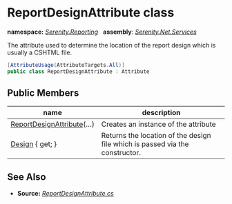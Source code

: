 # ReportDesignAttribute class
**namespace:** *[Serenity.Reporting](../README.md#serenity.reporting-namespace)*   **assembly**: *[Serenity.Net.Services](../README.md)*

The attribute used to determine the location of the report design which is usually a CSHTML file.

```csharp
[AttributeUsage(AttributeTargets.All)]
public class ReportDesignAttribute : Attribute
```

## Public Members

| name | description |
| --- | --- |
| [ReportDesignAttribute](ReportDesignAttribute/ReportDesignAttribute.md)(…) | Creates an instance of the attribute |
| [Design](ReportDesignAttribute/Design.md) { get; } | Returns the location of the design file which is passed via the constructor. |

## See Also

* **Source:** *[ReportDesignAttribute.cs](https://github.com/serenity-is/Serenity/blob/master/src/Serenity.Net.Services/Reporting/Rendering/ReportDesignAttribute.cs)*